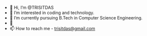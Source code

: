 - 👋 Hi, I’m @TRISITDAS
- 👀 I’m interested in coding and technology.
- 🌱 I’m currently pursuing B.Tech in Computer Science Engineering.
- 💞️ 
- 📫 How to reach me - trisitdas@gmail.com

<!---
TRISITDAS/TRISITDAS is a ✨ special ✨ repository because its `README.md` (this file) appears on your GitHub profile.
You can click the Preview link to take a look at your changes.
--->
